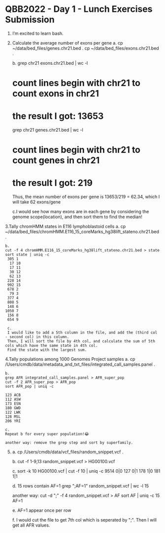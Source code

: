 # QBB2022 - Day 1 - Lunch Exercises Submission

1. I’m excited to learn bash.
 
2. Calculate the average number of exons per gene
 	a.
	cp ~/data/bed_files/genes.chr21.bed .
	cp ~/data/bed_files/exons.chr21.bed .
	
	b.
	grep chr21 exons.chr21.bed | wc -l
 	# count lines begin with chr21 to count exons in chr21
 	# the result I got: 13653
 
 	grep chr21 genes.chr21.bed | wc -l
 	# count lines begin with chr21 to count genes in chr21
 	# the result I got: 219
 
 	Thus, the mean number of exons per gene is 13653/219 = 62.34, which I will take 62 exons/gene
	
	c.I would see how many exons are in each gene by considering the genome scope(location), and then sort them to find the median!
 
3.Tally chromHMM states in E116 lymphoblastoid cells
 	a.
	cp ~/data/bed_files/chromHMM.E116_15_coreMarks_hg38lift_stateno.chr21.bed .
 	
	b.
	cut -f 4 chromHMM.E116_15_coreMarks_hg38lift_stateno.chr21.bed > state
	sort state | uniq -c
	 305 1
	  17 10
	  17 11
	  30 12
	  62 13
	 228 14
	 992 15
	 678 2
	  79 3
	 377 4
	 808 5
	 148 6
	1050 7
	 156 8
	 654 9
	 
	 c.
	 I would like to add a 5th column in the file, and add the (third col - second col) in this column.
	 Then, I will sort the file by 4th col, and calculate the sum of 5th cols which have the same state in 4th col.
	 Find the state with the largest sum.
	 
4.Tally populations among 1000 Genomes Project samples
	a.
	cp /Users/cmdb/data/metadata_and_txt_files/integrated_call_samples.panel .
	
	b.
	grep AFR integrated_call_samples.panel > AFR_super_pop
	cut -f 2 AFR_super_pop > AFR_pop
	sort AFR_pop | uniq -c
	
    123 ACB
    112 ASW
    173 ESN
    180 GWD
    122 LWK
    128 MSL
    206 YRI
	
	c.
	Repeat b for every super population!😂
	
	another way: remove the grep step and sort by superfamily.
	
	
5.
	a.
	cp /Users/cmdb/data/vcf_files/random_snippet.vcf .
	
	b.
	cut -f 1-9,13 random_snippet.vcf > HG00100.vcf
	
	c.
	sort -k 10 HG00100.vcf | cut -f 10 | uniq -c
	9514 0|0
	 127 0|1
	 178 1|0
	 181 1|1
	 
	d. 15 rows contain AF=1
	grep ";AF=1" random_snippet.vcf | wc -l
      15

    another way:
	cut -d ";" -f 4 random_snippet.vcf > AF
	sort AF | uniq -c
	 15 AF=1

	e. AF=1 appear once per row
	
	f. I would cut the file to get 7th col which is seperated by ";". Then I will get all AFR values.
	
 